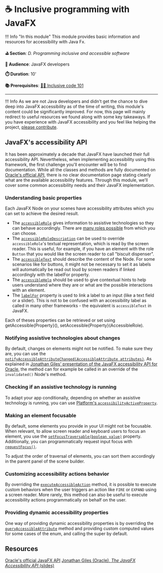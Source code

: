 # ☕️ Inclusive programming with JavaFX

!!! Info "In this module"
    This module provides basic information and resources for accessibility with Java Fx.

**⛳️ Section**: *D. Programming inclusive and accessible software*

**👥 Audience**: JavaFX developers

**⏱️ ️Duration**: 10'

**📚 Prerequisites**: [👩‍💻 Inclusive code 101](D-ICO.md)

---

!!! Info
    As we are not Java developers and didn't get the chance to dive deep into JavaFX accessibility as of the time of writing, this module's content could be significantly improved. For now, this page will mainly redirect to useful resources we found along with some key takeaways. If you have experience with JavaFX accessibility and you feel like helping the project, [please contribute](https://github.com/alterity-git/building-inclusive-open-source-software).

## JavaFX's accessibility API

It has been approximately a decade that JavaFX have launched their full accessibility API. Nevertheless, when implementing accessibility using this framework, the first challenge you'll encounter will be to find documentation. While all the classes and methods are fully documented on [Oracle's official API](https://docs.oracle.com/javase/8/javafx/api/overview-summary.html), there is no clear documentation page stating clearly what are the available accessibility features. Through this module, we'll cover some common accessibility needs and their JavaFX implementation.

### Understanding basic properties

Each JavaFX Node on your scenes have accessibility attributes which you can set to achieve the desired result.

- The [`accessibleRole`](https://docs.oracle.com/javase/8/javafx/api/javafx/scene/Node.html#accessibleRole) gives information to assistive technologies so they can behave accordingly. There are [many roles possible](https://docs.oracle.com/javase/8/javafx/api/javafx/scene/AccessibleRole.html) from which you can choose.
- The [`accessibleRoleDescription`](https://docs.oracle.com/javase/8/javafx/api/javafx/scene/Node.html#accessibleRoleDescription) can be used to override `accessibleRole`'s textual representation, which is read by the screen reader. This is useful, for example, if you have an element with the role `Button` that you would like the screen reader to call "biscuit dispenser".
- The [`accessibleText`](https://docs.oracle.com/javase/8/javafx/api/javafx/scene/Node.html#accessibleText) should describe the content of the Node. For some scenarios like for buttons, it might not be necessary to set it as labels will automatically be read out loud by screen readers if linked accordingly with the labelFor property.
- The [`accessibleHelp`](https://docs.oracle.com/javase/8/javafx/api/javafx/scene/Node.html#accessibleHelp) should be used to give contextual hints to help users understand where they are or what are the possible interactions with an element.
- The [`labelFor`](https://docs.oracle.com/javase/8/javafx/api/javafx/scene/control/Label.html#setLabelFor-javafx.scene.Node-) property is used to link a label to an input (like a text field or a slider). This is not to be confused with an accessibility label as called in many other frameworks - the equivalent is `accessibleText` in JavaFX.

Each of theses properties can be retrieved or set using getAccessible{Property}(), setAccessible{Property}(AccessibleRole).

### Notifying assistive technologies about changes

By default, changes on elements might not be notified. To make sure they are, you can use the [`notifyAccessibleAttributeChanged(AccessibleAttribute attributes)`](https://docs.oracle.com/javase/8/javafx/api/javafx/scene/Node.html#notifyAccessibleAttributeChanged-javafx.scene.AccessibleAttribute-). As explained in [Jonathan Giles' presentation of the JavaFX accessibility API for Oracle](https://download.jonathangiles.net/downloads/presentations/2015/Accessibility.pdf), the method can for example be called in an override of the `invalidated()` Node's method.

### Checking if an assistive technology is running

To adapt your app conditionally, depending on whether an assistive technology is running, you can use [Platform's `accessibilityActiveProperty`](https://download.java.net/java/GA/javafx20.0.1/docs/api/javafx.graphics/javafx/application/Platform.html).

### Making an element focusable

By default, some elements you provide in your UI might not be focusable. When relevant, to allow screen reader and keyboard users to focus an element, you use the [`setFocusTraversable(boolean value)`](https://docs.oracle.com/javase/8/javafx/api/javafx/scene/Node.html#setFocusTraversable-boolean-) property. Additionally, you can programmatically request input focus with [`requestFocus()`](https://docs.oracle.com/javase/8/javafx/api/javafx/scene/Node.html#requestFocus--).

To adjust the order of traversal of elements, you can sort them accordingly in the parent panel of the scene builder.

### Customizing accessibility actions behavior

By overriding the [`executeAccessibleAction`](https://docs.oracle.com/javase/8/javafx/api/javafx/scene/Node.html#executeAccessibleAction-javafx.scene.AccessibleAction-java.lang.Object...-) method, it is possible to execute custom behaviors when the user triggers an action like `FIRE` or `EXPAND` using a screen reader. More rarely, this method can also be useful to execute accessibility actions programmatically on behalf on the user.

### Providing dynamic accessibility properties

One way of providing dynamic accessibility properties is by overriding the [`queryAccessibleAttribute`](https://docs.oracle.com/javase/8/javafx/api/javafx/scene/Node.html#queryAccessibleAttribute-javafx.scene.AccessibleAttribute-java.lang.Object...-) method and providing custom computed values for some cases of the enum, and calling the super by default.

## Resources

[Oracle's official JavaFX API](https://docs.oracle.com/javase/8/javafx/api/overview-summary.html)
[Jonathan Giles (Oracle), *The JavaFX Accessibility API* (slides)](https://download.jonathangiles.net/downloads/presentations/2015/Accessibility.pdf)
